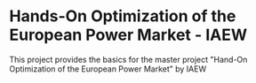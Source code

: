 # Hands-On Optimization of the European Power Market - IAEW

This project provides the basics for the master project "Hand-On Optimization of the European Power Market" by IAEW